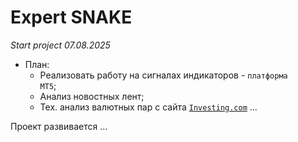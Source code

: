 # Expert SNAKE

_Start project 07.08.2025_

* План:
    * Реализовать работу на сигналах индикаторов - <code>платформа MT5</code>;
    * Анализ новостных лент;
    * Тех. анализ валютных пар с сайта <code>[Investing.com](https://ru.investing.com/technical/technical-analysis)</code>
    ...

Проект развивается ...